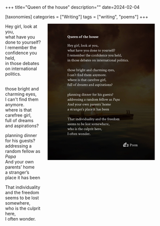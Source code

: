 +++
title="Queen of the house"
description=""
date=2024-02-04

[taxonomies]
categories = ["Writing"]
tags = ["writing", "poems"]
+++

<div class="columns is-vcentered">
    <div class="column">
Hey girl, look at you,<br>
what have you done to yourself?<br>
I remember the confidence you held,<br>
in those debates on international politics.<br><br>

those bright and charming eyes,<br>
I can't find them anymore.<br>
where is that carefree girl,<br>
full of dreams and aspirations?<br>

planning dinner for his guests?<br>
addressing a random fellow as *Papa*<br>
And your own parents’ home<br>
a stranger’s place it has been<br>

That individuality and the freedom<br>
seems to be lost somewhere,<br>
who is the culprit here,<br>
I often wonder.<br>
    </div>
    <div class="column is-hidden-touch">
        <img src="/images/posts/queen-of-the-house-20240204/poem.jpg" alt="Queen of the house" title="Queen of the house"/>
    </div>
</div>
